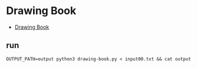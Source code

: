 # Drawing Book
* [Drawing Book](https://www.hackerrank.com/challenges/drawing-book/problem)

## run
```
OUTPUT_PATH=output python3 drawing-book.py < input00.txt && cat output
```